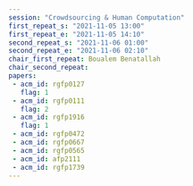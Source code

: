 ```yaml
---
session: "Crowdsourcing & Human Computation"
first_repeat_s: "2021-11-05 13:00" 
first_repeat_e: "2021-11-05 14:10" 
second_repeat_s: "2021-11-06 01:00" 
second_repeat_e: "2021-11-06 02:10"
chair_first_repeat: Boualem Benatallah
chair_second_repeat:
papers:
 - acm_id: rgfp0127
   flag: 1
 - acm_id: rgfp0111
   flag: 2
 - acm_id: rgfp1916
   flag: 1
 - acm_id: rgfp0472
 - acm_id: rgfp0667
 - acm_id: rgfp0565
 - acm_id: afp2111
 - acm_id: rgfp1739
---
```

